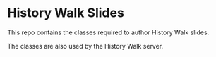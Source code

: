 # History Walk Slides

This repo contains the classes required to author History Walk slides.

The classes are also used by the History Walk server. 